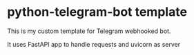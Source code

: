# python-telegram-bot template

This is my custom template for Telegram webhooked bot.

It uses FastAPI app to handle requests and uvicorn as server